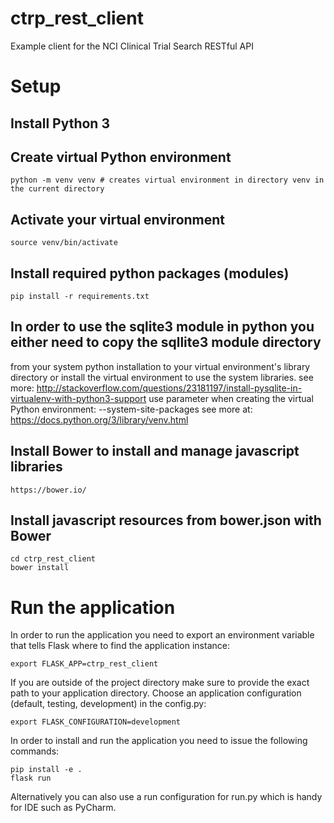 # ctrp_rest_client
Example client for the NCI Clinical Trial Search RESTful API

# Setup #
## Install Python 3
## Create virtual Python environment
    python -m venv venv # creates virtual environment in directory venv in the current directory
## Activate your virtual environment
    source venv/bin/activate
## Install required python packages (modules)
    pip install -r requirements.txt
## In order to use the sqlite3 module in python you either need to copy the sqllite3 module directory
from your system python installation to your virtual environment's library directory or
install the virtual environment to use the system libraries.
see more: http://stackoverflow.com/questions/23181197/install-pysqlite-in-virtualenv-with-python3-support
use parameter when creating the virtual Python environment: --system-site-packages
see more at: https://docs.python.org/3/library/venv.html
## Install Bower to install and manage javascript libraries
    https://bower.io/
## Install javascript resources from bower.json with Bower
    cd ctrp_rest_client
    bower install
   
# Run the application #
In order to run the application you need to export an environment variable that 
tells Flask where to find the application instance:

    export FLASK_APP=ctrp_rest_client

If you are outside of the project directory make sure to provide the exact path to your application directory. 
Choose an application configuration (default, testing, development) in the config.py:

    export FLASK_CONFIGURATION=development

In order to install and run the application you need to issue the following commands:

    pip install -e .
    flask run
    
Alternatively you can also use a run configuration for run.py which is handy for
IDE such as PyCharm.
